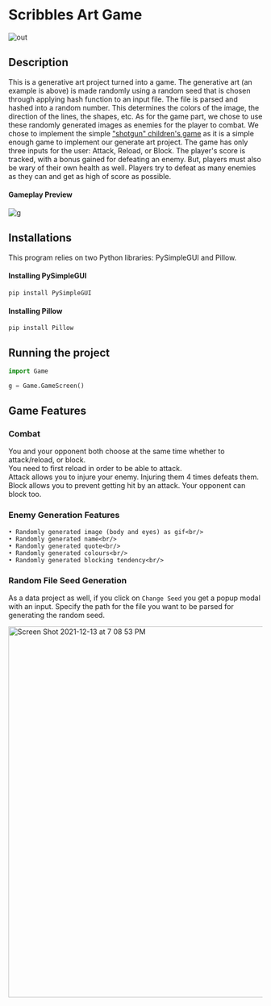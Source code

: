 # Scribbles Art Game
![out](https://user-images.githubusercontent.com/14843458/145906783-8a8322ca-afe9-4847-b321-45db912e5954.gif)

## Description
This is a generative art project turned into a game. The generative art (an example is above) is made randomly using a random seed that is chosen through applying hash function to an input file. The file is parsed and hashed into a random number. This determines the colors of the image, the direction of the lines, the shapes, etc. As for the game part, we chose to use these randomly generated images as enemies for the player to combat. We chose to implement the simple ["shotgun" children's game](https://www.wikihow.com/Play-the-Shotgun-Game) as it is a simple enough game to implement our generate art project. The game has only three inputs for the user: Attack, Reload, or Block. The player's score is tracked, with a bonus gained for defeating an enemy. But, players must also be wary of their own health as well. Players try to defeat as many enemies as they can and get as high of score as possible.

#### Gameplay Preview
![g](https://user-images.githubusercontent.com/14843458/145907286-c17d8cf0-395d-48c1-81fb-14bf46611bf9.gif)

## Installations
This program relies on two Python libraries: PySimpleGUI and Pillow.

#### Installing PySimpleGUI
`pip install PySimpleGUI`

#### Installing Pillow
`pip install Pillow`

## Running the project
```Python
import Game

g = Game.GameScreen()
```

## Game Features
### Combat
You and your opponent both choose at the same time whether to attack/reload, or block.<br/>
You need to first reload in order to be able to attack.<br/>
Attack allows you to injure your enemy. Injuring them 4 times defeats them.<br/>
Block allows you to prevent getting hit by an attack. Your opponent can block too. <br/>

### Enemy Generation Features
```
• Randomly generated image (body and eyes) as gif<br/>
• Randomly generated name<br/>
• Randomly generated quote<br/>
• Randomly generated colours<br/>
• Randomly generated blocking tendency<br/>
```

### Random File Seed Generation
As a data project as well, if you click on `Change Seed` you get a popup modal with an input. Specify the path for the file you want to be parsed for generating the random seed.

<img width="736" alt="Screen Shot 2021-12-13 at 7 08 53 PM" src="https://user-images.githubusercontent.com/14843458/145908982-ea5dc33d-0859-446d-8f55-48f4f0b4ea79.png">

